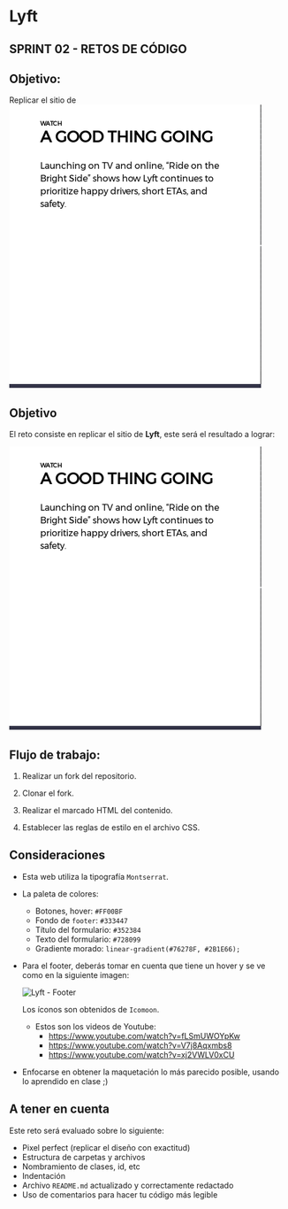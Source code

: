 # Lyft

## SPRINT 02 - RETOS DE CÓDIGO

## Objetivo:

Replicar el sitio de ![Lyft Website](docs/fullpage.png)

## Objetivo

El reto consiste en replicar el sitio de **Lyft**, este será el resultado
a lograr:

![Lyft Website](docs/fullpage.png)

## Flujo de trabajo:

1. Realizar un fork del repositorio.

2. Clonar el fork.

3. Realizar el marcado HTML del contenido.

4. Establecer las reglas de estilo en el archivo CSS.

## Consideraciones

* Esta web utiliza la tipografía `Montserrat`.

* La paleta de colores:

  - Botones, hover: `#FF00BF`
  - Fondo de `footer`: `#333447`
  - Título del formulario: `#352384`
  - Texto del formulario: `#728099`
  - Gradiente morado: `linear-gradient(#76278F, #2B1E66);`

* Para el footer, deberás tomar en cuenta que tiene un hover y se ve como en la
  siguiente imagen:

  ![Lyft - Footer](docs/footer.gif)

  Los íconos son obtenidos de `Icomoon`.

  - Estos son los videos de Youtube:
    * https://www.youtube.com/watch?v=fLSmUWOYpKw
    * https://www.youtube.com/watch?v=V7j8Aqxmbs8
    * https://www.youtube.com/watch?v=xj2VWLV0xCU

*  Enfocarse en obtener la maquetación lo más parecido posible, usando lo aprendido en clase ;)

## A tener en cuenta

Este reto será evaluado sobre lo siguiente:

* Pixel perfect (replicar el diseño con exactitud)
* Estructura de carpetas y archivos
* Nombramiento de clases, id, etc
* Indentación
* Archivo `README.md` actualizado y correctamente redactado
* Uso de comentarios para hacer tu código más legible
